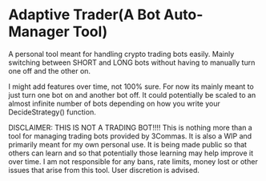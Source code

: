 # Adaptive Trader(A Bot Auto-Manager Tool)
A personal tool meant for handling crypto trading bots easily. Mainly switching between SHORT and LONG bots without having to manually turn one off and the other on.

I might add features over time, not 100% sure. For now its mainly meant to just turn one bot on and another bot off. It could potentially be scaled to an almost infinite number of bots depending on how you write your DecideStrategy() function.

DISCLAIMER: THIS IS NOT A TRADING BOT!!!! This is nothing more than a tool for managing trading bots provided by 3Commas. It is also a WIP and primarily meant for my own personal use. It is being made public so that others can learn and so that potentially those learning may help improve it over time. I am not responsible for any bans, rate limits, money lost or other issues that arise from this tool. User discretion is advised.
